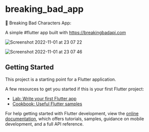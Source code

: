 # breaking_bad_app
📱 Breaking Bad Characters App:

A simple #flutter app built with https://breakingbadapi.com

![Screenshot 2022-11-01 at 23 07 22](https://user-images.githubusercontent.com/5539006/199331000-c11566d3-a9b5-420f-a6a8-3b55c7c0b7ef.png)

![Screenshot 2022-11-01 at 23 07 46](https://user-images.githubusercontent.com/5539006/199331018-43614908-9c9a-4fd8-ac3f-5ad4401d7e26.png)


## Getting Started

This project is a starting point for a Flutter application.

A few resources to get you started if this is your first Flutter project:

- [Lab: Write your first Flutter app](https://docs.flutter.dev/get-started/codelab)
- [Cookbook: Useful Flutter samples](https://docs.flutter.dev/cookbook)

For help getting started with Flutter development, view the
[online documentation](https://docs.flutter.dev/), which offers tutorials,
samples, guidance on mobile development, and a full API reference.
